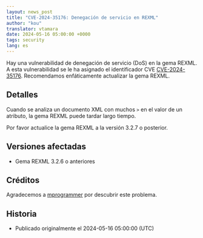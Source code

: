 ```yaml
---
layout: news_post
title: "CVE-2024-35176: Denegación de servicio en REXML"
author: "kou"
translator: vtamara
date: 2024-05-16 05:00:00 +0000
tags: security
lang: es
---
```


Hay una vulnerabilidad de denegación de servicio (DoS) en la gema REXML.
A esta vulnerabilidad se le ha asignado el identificador CVE
[CVE-2024-35176](https://www.cve.org/CVERecord?id=CVE-2024-35176).
Recomendamos enfáticamente actualizar la gema REXML.

## Detalles

Cuando se analiza un documento XML con muchos `>` en el valor
de un atributo, la gema REXML puede tardar largo tiempo.

Por favor actualice la gema REXML a la versión 3.2.7 o posterior.

## Versiones afectadas

* Gema REXML 3.2.6 o anteriores

## Créditos

Agradecemos a [mprogrammer](https://hackerone.com/mprogrammer)
por descubrir este problema.

## Historia

* Publicado originalmente el 2024-05-16 05:00:00 (UTC)
